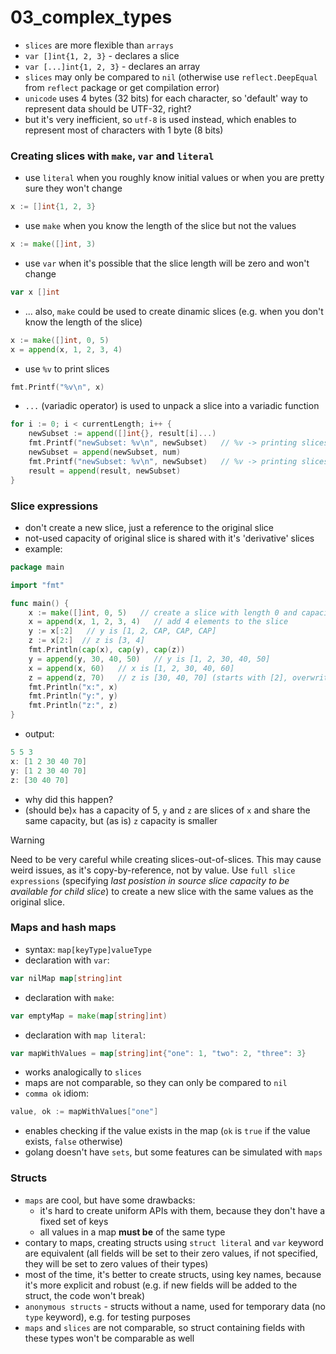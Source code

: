 # 03_complex_types

* `slices` are more flexible than `arrays`
* `var []int{1, 2, 3}` - declares a slice
* `var [...]int{1, 2, 3}` - declares an array
* `slices` may only be compared to `nil` (otherwise use `reflect.DeepEqual` from `reflect` package or get compilation error)
* `unicode` uses 4 bytes (32 bits) for each character, so 'default' way to represent data should be UTF-32, right?
* but it's very inefficient, so `utf-8` is used instead, which enables to represent most of characters with 1 byte (8 bits) 

### Creating slices with `make`, `var` and `literal`
* use `literal` when you roughly know initial values or when you are pretty sure they won't change
```go
x := []int{1, 2, 3}
```
* use `make` when you know the length of the slice but not the values
```go
x := make([]int, 3)
```
* use `var` when it's possible that the slice length will be zero and won't change
```go
var x []int
```
* ... also, `make` could be used to create dinamic slices (e.g. when you don't know the length of the slice)
```go
x := make([]int, 0, 5)
x = append(x, 1, 2, 3, 4)
```
* use `%v` to print slices
```go
fmt.Printf("%v\n", x)
```
* `...` (variadic operator) is used to unpack a slice into a variadic function
```go
for i := 0; i < currentLength; i++ {
	newSubset := append([]int{}, result[i]...)
	fmt.Printf("newSubset: %v\n", newSubset)   // %v -> printing slices
	newSubset = append(newSubset, num)
	fmt.Printf("newSubset: %v\n", newSubset)   // %v -> printing slices
	result = append(result, newSubset)
}
```

### Slice expressions
* don't create a new slice, just a reference to the original slice
* not-used capacity of original slice is shared with it's 'derivative' slices
* example:
```go
package main

import "fmt"

func main() {
	x := make([]int, 0, 5)   // create a slice with length 0 and capacity 5
	x = append(x, 1, 2, 3, 4)   // add 4 elements to the slice
	y := x[:2]   // y is [1, 2, CAP, CAP, CAP]
	z := x[2:]  // z is [3, 4]
	fmt.Println(cap(x), cap(y), cap(z))
	y = append(y, 30, 40, 50)   // y is [1, 2, 30, 40, 50]
	x = append(x, 60)   // x is [1, 2, 30, 40, 60]
	z = append(z, 70)   // z is [30, 40, 70] (starts with [2], overwrites x and y (XDD))
	fmt.Println("x:", x)
	fmt.Println("y:", y)
	fmt.Println("z:", z)
}
```
* output:
```go
5 5 3
x: [1 2 30 40 70]
y: [1 2 30 40 70]
z: [30 40 70]
```
* why did this happen?
* (should be)`x` has a capacity of 5, `y` and `z` are slices of `x` and share the same capacity, but (as is) `z` capacity is smaller

> [!WARNING]  
> Need to be very careful while creating slices-out-of-slices. This may cause weird issues, as it's copy-by-reference, not by value. Use `full slice expressions` (specifying *last posistion in source slice capacity to be available for child slice*) to create a new slice with the same values as the original slice.

### Maps and hash maps
* syntax: `map[keyType]valueType`
* declaration with `var`:
```go
var nilMap map[string]int
```
* declaration with `make`:
```go
var emptyMap = make(map[string]int)
```
* declaration with `map literal`:
```go
var mapWithValues = map[string]int{"one": 1, "two": 2, "three": 3}
```
* works analogically to `slices`
* maps are not comparable, so they can only be compared to `nil`
* `comma ok` idiom:
```go
value, ok := mapWithValues["one"]
```
* enables checking if the value exists in the map (`ok` is `true` if the value exists, `false` otherwise)
* golang doesn't have `sets`, but some features can be simulated with `maps`

### Structs
* `maps` are cool, but have some drawbacks:
	- it's hard to create uniform APIs with them, because they don't have a fixed set of keys
	- all values in a map **must be** of the same type
* contary to maps, creating structs using `struct literal` and `var` keyword are equivalent (all fields will be set to their zero values, if not specified, they will be set to zero values of their types)
* most of the time, it's better to create structs, using key names, because it's more explicit and robust (e.g. if new fields will be added to the struct, the code won't break)
* `anonymous structs` - structs without a name, used for temporary data (no `type` keyword), e.g. for testing purposes
* `maps` and `slices` are not comparable, so struct containing fields with these types won't be comparable as well
